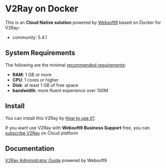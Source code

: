 # V2Ray on Docker  

This is an **Cloud Native solution** powered by [Websoft9](https://www.websoft9.com) based on Docker for V2Ray:

 - community:  5.4.1


## System Requirements

The following are the minimal [recommended requirements](https://www.v2ray.com/):

* **RAM**: 1 GB or more
* **CPU**: 1 cores or higher
* **Disk**: at least 1 GB of free space
* **bandwidth**: more fluent experience over 100M  

## Install

You can install this V2Ray by [How to use it?](https://github.com/Websoft9/docker-library#how-to-use-it).   

If you want use V2Ray with **Websoft9 Business Support** free, you can [subscribe V2Ray](https://www.websoft9.com/apps) on Cloud platform

## Documentation

[V2Ray Administrator Guide](https://support.websoft9.com/docs/v2ray) powered by Websoft9